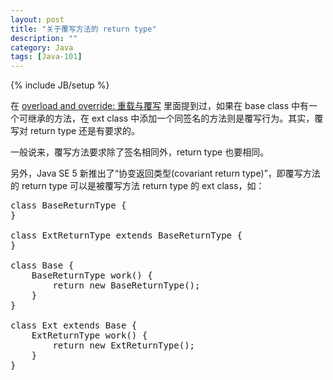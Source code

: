 ```yaml
---
layout: post
title: "关于覆写方法的 return type"
description: ""
category: Java
tags: [Java-101]
---
```

{% include JB/setup %}

在 [overload and override: 重载与覆写](/java/2009/03/23/overload-and-override) 里面提到过，如果在 base class 中有一个可继承的方法，在 ext class 中添加一个同签名的方法则是覆写行为。其实，覆写对 return type 还是有要求的。  

一般说来，覆写方法要求除了签名相同外，return type 也要相同。  

另外，Java SE 5 新推出了“协变返回类型(covariant return type)”，即覆写方法的 return type 可以是被覆写方法 return type 的 ext class，如：

<pre class="prettyprint linenums">
class BaseReturnType {  
}  
  
class ExtReturnType extends BaseReturnType {  
}  
  
class Base {  
	BaseReturnType work() {  
		return new BaseReturnType();  
	}  
}  
  
class Ext extends Base {  
	ExtReturnType work() {  
		return new ExtReturnType();  
	}  
} 
</pre> 